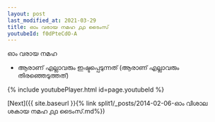 ```yaml
---
layout: post
last_modified_at: 2021-03-29
title: ഓം വരായ നമഹ ൧൧ ടൈംസ്
youtubeId: f0dPteCdO-A
---
```

 
 
 ഓം വരായ നമഹ 
 
 -  ആരാണ് എല്ലാവരും ഇഷ്ടപ്പെടുന്നത് (ആരാണ് എല്ലാവരും തിരഞ്ഞെടുത്തത്) 
 
  
 
  
 
 
 
 
 
 


{% include youtubePlayer.html id=page.youtubeId %}
 
[Next]({{ site.baseurl }}{% link  split1/_posts/2014-02-06-ഓം വിശാല ശകായ നമഹ ൧൧ ടൈംസ്.md%})
 
